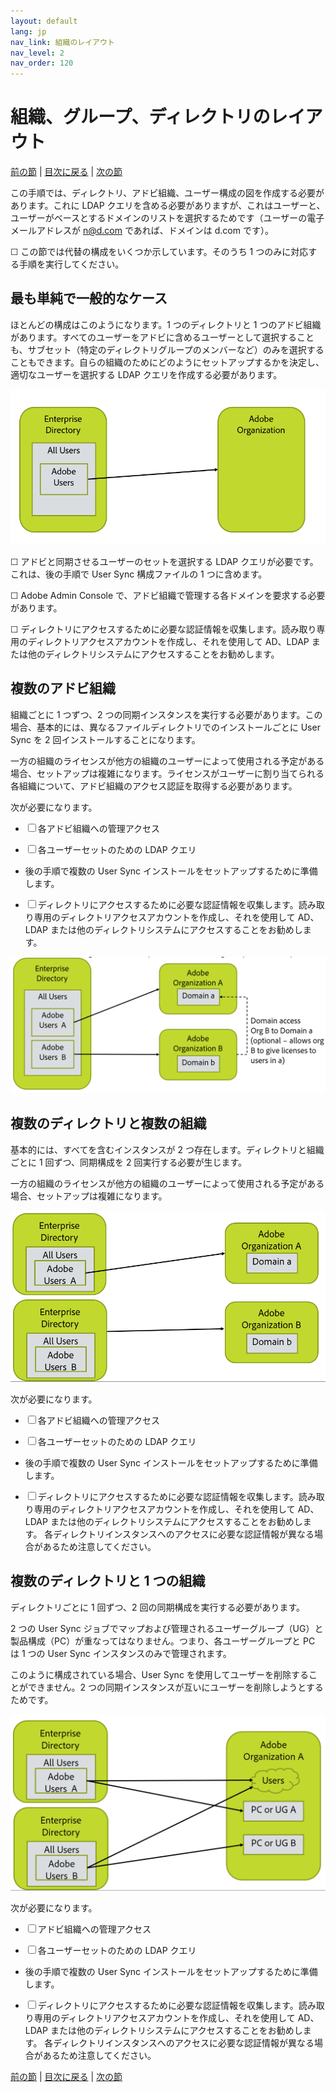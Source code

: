 ```yaml
---
layout: default
lang: jp
nav_link: 組織のレイアウト
nav_level: 2
nav_order: 120
---
```


# 組織、グループ、ディレクトリのレイアウト

[前の節](before_you_start.md) \| [目次に戻る](index.md) \| [次の節](layout_products.md)

この手順では、ディレクトリ、アドビ組織、ユーザー構成の図を作成する必要があります。これに LDAP クエリを含める必要がありますが、これはユーザーと、ユーザーがベースとするドメインのリストを選択するためです（ユーザーの電子メールアドレスが n@d.com であれば、ドメインは d.com です）。

&#9744; この節では代替の構成をいくつか示しています。そのうち 1 つのみに対応する手順を実行してください。

## 最も単純で一般的なケース

ほとんどの構成はこのようになります。1 つのディレクトリと 1 つのアドビ組織があります。すべてのユーザーをアドビに含めるユーザーとして選択することも、サブセット（特定のディレクトリグループのメンバーなど）のみを選択することもできます。自らの組織のためにどのようにセットアップするかを決定し、適切なユーザーを選択する LDAP クエリを作成する必要があります。

![単純な構成](images/layout_orgs_simple.PNG)

&#9744; アドビと同期させるユーザーのセットを選択する LDAP クエリが必要です。これは、後の手順で User Sync 構成ファイルの 1 つに含めます。


&#9744; Adobe Admin Console で、アドビ組織で管理する各ドメインを要求する必要があります。

&#9744; ディレクトリにアクセスするために必要な認証情報を収集します。読み取り専用のディレクトリアクセスアカウントを作成し、それを使用して AD、LDAP または他のディレクトリシステムにアクセスすることをお勧めします。

## 複数のアドビ組織

組織ごとに 1 つずつ、2 つの同期インスタンスを実行する必要があります。この場合、基本的には、異なるファイルディレクトリでのインストールごとに User Sync を 2 回インストールすることになります。

一方の組織のライセンスが他方の組織のユーザーによって使用される予定がある場合、セットアップは複雑になります。ライセンスがユーザーに割り当てられる各組織について、アドビ組織のアクセス認証を取得する必要があります。


次が必要になります。

- &#9744; 各アドビ組織への管理アクセス

- &#9744; 各ユーザーセットのための LDAP クエリ

-  後の手順で複数の User Sync インストールをセットアップするために準備します。

-  &#9744; ディレクトリにアクセスするために必要な認証情報を収集します。読み取り専用のディレクトリアクセスアカウントを作成し、それを使用して AD、LDAP または他のディレクトリシステムにアクセスすることをお勧めします。




![複数構成](images/layout_orgs_multi.png)

## 複数のディレクトリと複数の組織

基本的には、すべてを含むインスタンスが 2 つ存在します。ディレクトリと組織ごとに 1 回ずつ、同期構成を 2 回実行する必要が生じます。

一方の組織のライセンスが他方の組織のユーザーによって使用される予定がある場合、セットアップは複雑になります。



![複数の組織と複数のディレクトリ](images/layout_orgs_multi_dir_multi_org.png)


次が必要になります。

- &#9744; 各アドビ組織への管理アクセス

- &#9744; 各ユーザーセットのための LDAP クエリ

-  後の手順で複数の User Sync インストールをセットアップするために準備します。

-  &#9744; ディレクトリにアクセスするために必要な認証情報を収集します。読み取り専用のディレクトリアクセスアカウントを作成し、それを使用して AD、LDAP または他のディレクトリシステムにアクセスすることをお勧めします。
 各ディレクトリインスタンスへのアクセスに必要な認証情報が異なる場合があるため注意してください。


## 複数のディレクトリと 1 つの組織

ディレクトリごとに 1 回ずつ、2 回の同期構成を実行する必要があります。

2 つの User Sync ジョブでマップおよび管理されるユーザーグループ（UG）と製品構成（PC）が重なってはなりません。つまり、各ユーザーグループと PC は 1 つの User Sync インスタンスのみで管理されます。

このように構成されている場合、User Sync を使用してユーザーを削除することができません。2 つの同期インスタンスが互いにユーザーを削除しようとするためです。


![複数のディレクトリと 1 つの組織](images/layout_orgs_multi_dir_single_org.png)

次が必要になります。

- &#9744; アドビ組織への管理アクセス

- &#9744; 各ユーザーセットのための LDAP クエリ

-  後の手順で複数の User Sync インストールをセットアップするために準備します。

-  &#9744; ディレクトリにアクセスするために必要な認証情報を収集します。読み取り専用のディレクトリアクセスアカウントを作成し、それを使用して AD、LDAP または他のディレクトリシステムにアクセスすることをお勧めします。
 各ディレクトリインスタンスへのアクセスに必要な認証情報が異なる場合があるため注意してください。


[前の節](before_you_start.md) \| [目次に戻る](index.md) \| [次の節](layout_products.md)
